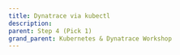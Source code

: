 ```yaml
---
title: Dynatrace via kubectl
description:
parent: Step 4 (Pick 1)
grand_parent: Kubernetes & Dynatrace Workshop
---
```


